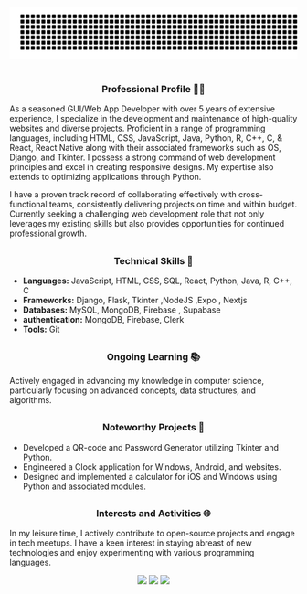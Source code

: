 ![gitartwork](gitartwork.svg)

# <h3 align="center"> Professional Profile 👨‍💻 </h3>

As a seasoned GUI/Web App Developer with over 5 years of extensive experience, I specialize in the development and maintenance of high-quality websites and diverse projects. Proficient in a range of programming languages, including HTML, CSS, JavaScript, Java, Python, R, C++, C, & React, React Native along with their associated frameworks such as OS, Django, and Tkinter. I possess a strong command of web development principles and excel in creating responsive designs. My expertise also extends to optimizing applications through Python.

I have a proven track record of collaborating effectively with cross-functional teams, consistently delivering projects on time and within budget. Currently seeking a challenging web development role that not only leverages my existing skills but also provides opportunities for continued professional growth.

## <h3 align="center"> Technical Skills 🚀 </h3>

- **Languages:** JavaScript, HTML, CSS, SQL, React, Python, Java, R, C++, C
- **Frameworks:** Django, Flask, Tkinter ,NodeJS ,Expo , Nextjs
- **Databases:** MySQL, MongoDB, Firebase , Supabase
- **authentication:** MongoDB, Firebase, Clerk
- **Tools:** Git 

## <h3 align="center"> Ongoing Learning 📚 </h3>

Actively engaged in advancing my knowledge in computer science, particularly focusing on advanced concepts, data structures, and algorithms.

## <h3 align="center"> Noteworthy Projects 🌟 </h3>

- Developed a QR-code and Password Generator utilizing Tkinter and Python.
- Engineered a Clock application for Windows, Android, and websites.
- Designed and implemented a calculator for iOS and Windows using Python and associated modules.

## <h3 align="center"> Interests and Activities 🌐 </h3>

In my leisure time, I actively contribute to open-source projects and engage in tech meetups. I have a keen interest in staying abreast of new technologies and enjoy experimenting with various programming languages.


<div align="center">
  <img src="https://github-readme-streak-stats.herokuapp.com?user=MasterBhuvnesh&theme=tokyonight&hide_border=true" height="193px"/>
  <img src="https://github-readme-activity-graph.vercel.app/graph/?username=MasterBhuvnesh&theme=tokyo-night&hide_border=true&area=true">
  <img src="https://komarev.com/ghpvc/?username=MasterBhuvnesh&style=flat-square">
</div>
